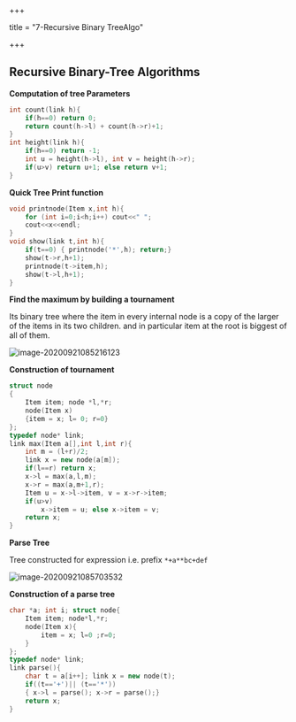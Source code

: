 +++

title = "7-Recursive Binary TreeAlgo"

+++

## Recursive Binary-Tree Algorithms

**Computation of tree Parameters**

````c++
int count(link h){
    if(h==0) return 0;
    return count(h->l) + count(h->r)+1;
}
int height(link h){
    if(h==0) return -1;
    int u = height(h->l), int v = height(h->r);
    if(u>v) return u+1; else return v+1;
}
````

**Quick Tree Print function**

````c++
void printnode(Item x,int h){
    for (int i=0;i<h;i++) cout<<" ";
    cout<<x<<endl;
}
void show(link t,int h){
    if(t==0) { printnode('*',h); return;}
    show(t->r,h+1);
    printnode(t->item,h);
    show(t->l,h+1);
}
````

**Find the maximum by building a tournament**

Its binary tree where the item in every internal node is a copy of the larger of the items in its two children. and in particular item at the root is biggest of all of them.

![image-20200921085216123](/7-Recursive_Binary_TreeAlgo.assets/image-20200921085216123.png)

**Construction of tournament**

````c++
struct node
{
    Item item; node *l,*r;
    node(Item x)
    {item = x; l= 0; r=0}
};
typedef node* link;
link max(Item a[],int l,int r){
    int m = (l+r)/2;
    link x = new node(a[m]);
    if(l==r) return x;
    x->l = max(a,l,m);
    x->r = max(a,m+1,r);
    Item u = x->l->item, v = x->r->item;
    if(u>v)
        x->item = u; else x->item = v;
    return x;
}
````

**Parse Tree**

Tree constructed for expression i.e. prefix `*+a**bc+def`

![image-20200921085703532](/7-Recursive_Binary_TreeAlgo.assets/image-20200921085703532.png)

**Construction of a parse tree**

````c++
char *a; int i; struct node{
    Item item; node*l,*r;
    node(Item x){
        item = x; l=0 ;r=0;
    }
};
typedef node* link;
link parse(){
    char t = a[i++]; link x = new node(t);
    if((t=='+')|| (t=='*'))
    { x->l = parse(); x->r = parse();}
    return x;
}
````

